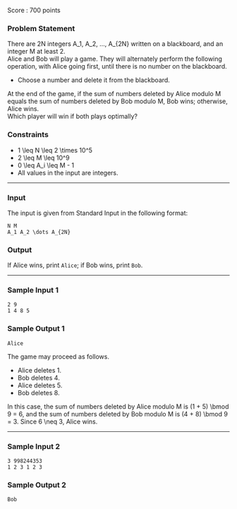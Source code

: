 Score : 700 points

### Problem Statement

There are 2N integers A\_1, A\_2, ..., A\_{2N} written on a blackboard, and an integer M at least 2.  
Alice and Bob will play a game.
They will alternately perform the following operation, with Alice going first, until there is no number on the blackboard.

* Choose a number and delete it from the blackboard.

At the end of the game, if the sum of numbers deleted by Alice modulo M equals the sum of numbers deleted by Bob modulo M, Bob wins; otherwise, Alice wins.  
Which player will win if both plays optimally?

### Constraints

* 1 \leq N \leq 2 \times 10^5
* 2 \leq M \leq 10^9
* 0 \leq A\_i \leq M - 1
* All values in the input are integers.

---

### Input

The input is given from Standard Input in the following format:

```
N M
A_1 A_2 \dots A_{2N}
```

### Output

If Alice wins, print `Alice`; if Bob wins, print `Bob`.

---

### Sample Input 1

```
2 9
1 4 8 5
```

### Sample Output 1

```
Alice
```

The game may proceed as follows.

* Alice deletes 1.
* Bob deletes 4.
* Alice deletes 5.
* Bob deletes 8.

In this case, the sum of numbers deleted by Alice modulo M is (1 + 5) \bmod 9 = 6, and the sum of numbers deleted by Bob modulo M is (4 + 8) \bmod 9 = 3. Since 6 \neq 3, Alice wins.

---

### Sample Input 2

```
3 998244353
1 2 3 1 2 3
```

### Sample Output 2

```
Bob
```